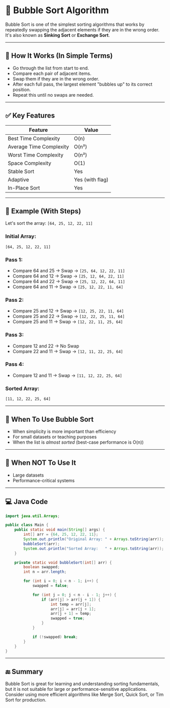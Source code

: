 
# 🔁 Bubble Sort Algorithm

Bubble Sort is one of the simplest sorting algorithms that works by repeatedly swapping the adjacent elements if they are in the wrong order. It's also known as **Sinking Sort** or **Exchange Sort**.

---

## 📌 How It Works (In Simple Terms)

- Go through the list from start to end.
- Compare each pair of adjacent items.
- Swap them if they are in the wrong order.
- After each full pass, the largest element "bubbles up" to its correct position.
- Repeat this until no swaps are needed.

---

## ✅ Key Features

| Feature                  | Value            |
|--------------------------|------------------|
| Best Time Complexity     | O(n)             |
| Average Time Complexity  | O(n²)            |
| Worst Time Complexity    | O(n²)            |
| Space Complexity         | O(1)             |
| Stable Sort              | Yes              |
| Adaptive                 | Yes (with flag)  |
| In-Place Sort            | Yes              |

---

## 🧪 Example (With Steps)

Let's sort the array: `[64, 25, 12, 22, 11]`

### Initial Array:
`[64, 25, 12, 22, 11]`

### Pass 1:
- Compare 64 and 25 → Swap → `[25, 64, 12, 22, 11]`
- Compare 64 and 12 → Swap → `[25, 12, 64, 22, 11]`
- Compare 64 and 22 → Swap → `[25, 12, 22, 64, 11]`
- Compare 64 and 11 → Swap → `[25, 12, 22, 11, 64]`

### Pass 2:
- Compare 25 and 12 → Swap → `[12, 25, 22, 11, 64]`
- Compare 25 and 22 → Swap → `[12, 22, 25, 11, 64]`
- Compare 25 and 11 → Swap → `[12, 22, 11, 25, 64]`

### Pass 3:
- Compare 12 and 22 → No Swap
- Compare 22 and 11 → Swap → `[12, 11, 22, 25, 64]`

### Pass 4:
- Compare 12 and 11 → Swap → `[11, 12, 22, 25, 64]`

### Sorted Array:
`[11, 12, 22, 25, 64]`

---

## 🧠 When To Use Bubble Sort

- When simplicity is more important than efficiency
- For small datasets or teaching purposes
- When the list is *almost sorted* (best-case performance is O(n))

---

## 🚫 When NOT To Use It

- Large datasets
- Performance-critical systems

---

## 💻 Java Code

```java
import java.util.Arrays;

public class Main {
    public static void main(String[] args) {
        int[] arr = {64, 25, 12, 22, 11};
        System.out.println("Original Array: " + Arrays.toString(arr));
        bubbleSort(arr);
        System.out.println("Sorted Array:   " + Arrays.toString(arr));
    }

    private static void bubbleSort(int[] arr) {
        boolean swapped;
        int n = arr.length;

        for (int i = 0; i < n - 1; i++) {
            swapped = false;

            for (int j = 0; j < n - i - 1; j++) {
                if (arr[j] > arr[j + 1]) {
                    int temp = arr[j];
                    arr[j] = arr[j + 1];
                    arr[j + 1] = temp;
                    swapped = true;
                }
            }

            if (!swapped) break;
        }
    }
}
```

---

## 🔚 Summary

Bubble Sort is great for learning and understanding sorting fundamentals, but it is not suitable for large or performance-sensitive applications. Consider using more efficient algorithms like Merge Sort, Quick Sort, or Tim Sort for production.
